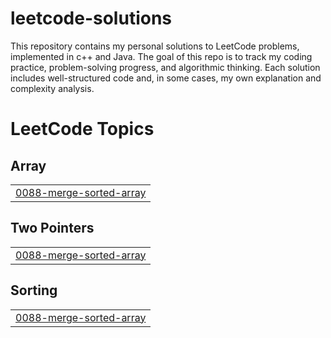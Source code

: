 # leetcode-solutions
This repository contains my personal solutions to LeetCode problems, implemented in c++ and Java.  The goal of this repo is to track my coding practice, problem-solving progress, and algorithmic thinking. Each solution includes well-structured code and, in some cases, my own explanation and complexity analysis.  

<!---LeetCode Topics Start-->
# LeetCode Topics
## Array
|  |
| ------- |
| [0088-merge-sorted-array](https://github.com/hoor12333/leetcode-solutions/tree/master/0088-merge-sorted-array) |
## Two Pointers
|  |
| ------- |
| [0088-merge-sorted-array](https://github.com/hoor12333/leetcode-solutions/tree/master/0088-merge-sorted-array) |
## Sorting
|  |
| ------- |
| [0088-merge-sorted-array](https://github.com/hoor12333/leetcode-solutions/tree/master/0088-merge-sorted-array) |
<!---LeetCode Topics End-->